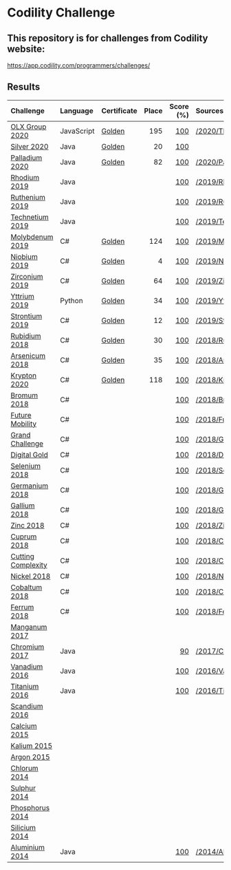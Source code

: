 # Codility Challenge
## This repository is for challenges from Codility website:
https://app.codility.com/programmers/challenges/

## Results

| Challenge                                                                                     | Language   | Certificate                                                               | Place |                                                                      Score (%) | Sources                                                          |
| :-------------------------------------------------------------------------------------------- | :--------- | :------------------------------------------------------------------------ | -----:| -----------------------------------------------------------------------------: | :--------------------------------------------------------------- | 
| [OLX Group 2020](https://app.codility.com/programmers/challenges/olx_group2020/)              | JavaScript | [Golden](https://app.codility.com/cert/view/certR3NMTN-UCUA6JC44ZNM8D92/) |   195 | [100](https://app.codility.com/cert/view/certR3NMTN-UCUA6JC44ZNM8D92/details/) | [/2020/TheOLXGroupChallenge2020](/2020/TheOLXGroupChallenge2020) |
| [Silver    2020](https://app.codility.com/programmers/challenges/silver2020/)                 | Java       | [Golden](https://app.codility.com/cert/view/certFY8MTS-2444ZDSXDRH8XEAY/) |    20 | [100](https://app.codility.com/cert/view/certFY8MTS-2444ZDSXDRH8XEAY/details/) |                                                                  |
| [Palladium 2020](https://app.codility.com/programmers/challenges/palladium2020/)              | Java       | [Golden](https://app.codility.com/cert/view/certQVUGK9-A3JGUNN4QV7W72UW/) |    82 | [100](https://app.codility.com/cert/view/certQVUGK9-A3JGUNN4QV7W72UW/details/) | [/2020/Palladium2020](/2020/Palladium2020)                       |
| [Rhodium 2019](https://app.codility.com/programmers/challenges/rhodium2019/)                  | Java       |                                                                           |       | [100](https://app.codility.com/demo/results/trainingWU64X2-MC5/)               | [/2019/Rhodium2019](/2019/Rhodium2019)                           |
| [Ruthenium 2019](https://app.codility.com/programmers/challenges/ruthenium2019/)              | Java       |                                                                           |       | [100](https://app.codility.com/demo/results/training7RQSXG-KTF/)               | [/2019/Ruthenium2019](/2019/Ruthenium2019)                       |
| [Technetium 2019](https://app.codility.com/programmers/challenges/technetium2019/)            | Java       |                                                                           |       | [100](https://app.codility.com/demo/results/training6483BY-BEX/)               | [/2019/Technetium2019](/2019/Technetium2019)                     |
| [Molybdenum 2019](https://app.codility.com/programmers/challenges/molybdenum2019/)            | C#         | [Golden](https://app.codility.com/cert/view/certCYM6G6-NWYZZB3UFVADQ8JA/) |   124 | [100](https://app.codility.com/cert/view/certCYM6G6-NWYZZB3UFVADQ8JA/details/) | [/2019/Molybdenum2019](/2019/Molybdenum2019)                     |
| [Niobium 2019](https://app.codility.com/programmers/challenges/niobium2019/)                  | C#         | [Golden](https://app.codility.com/cert/view/certD2ERMJ-F7P869EA93VM38QT/) |     4 | [100](https://app.codility.com/cert/view/certD2ERMJ-F7P869EA93VM38QT/details/) | [/2019/Niobium2019](/2019/Niobium2019)                           |
| [Zirconium 2019](https://app.codility.com/programmers/challenges/zirconium2019/)              | C#         | [Golden](https://app.codility.com/cert/view/cert2XXP3U-FECB7D4DHXD6RQFP/) |    64 | [100](https://app.codility.com/cert/view/cert2XXP3U-FECB7D4DHXD6RQFP/details/) | [/2019/Zirconium2019](/2019/Zirconium2019)                       |
| [Yttrium 2019](https://app.codility.com/programmers/challenges/yttrium2019/)                  | Python     | [Golden](https://app.codility.com/cert/view/certQHKKSG-4Y8U3C7XJGDGT8BY/) |    34 | [100](https://app.codility.com/cert/view/certQHKKSG-4Y8U3C7XJGDGT8BY/details/) | [/2019/Yttrium2019](/2019/Yttrium2019)                           |
| [Strontium 2019](https://app.codility.com/programmers/challenges/strontium2019/)              | C#         | [Golden](https://app.codility.com/cert/view/certUUVTTC-PZ349NV3JETSD2E4/) |    12 | [100](https://app.codility.com/cert/view/certUUVTTC-PZ349NV3JETSD2E4/details/) | [/2019/Strontium2019](/2019/Strontium2019)                       |
| [Rubidium 2018](https://app.codility.com/programmers/challenges/rubidium2018/)                | C#         | [Golden](https://app.codility.com/cert/view/cert68AJCK-Y9P234AQMSSXU2NF/) |    30 | [100](https://app.codility.com/cert/view/cert68AJCK-Y9P234AQMSSXU2NF/details/) | [/2018/Rubidium2018](/2018/Rubidium2018)                         |
| [Arsenicum 2018](https://app.codility.com/programmers/challenges/arsenicum2018/)              | C#         | [Golden](https://app.codility.com/cert/view/certRXG48N-HTNQSSNBG3S4KJRC/) |    35 | [100](https://app.codility.com/cert/view/certRXG48N-HTNQSSNBG3S4KJRC/details/) | [/2018/Arsenicum2018](/2018/Arsenicum2018)                       |
| [Krypton 2020](https://app.codility.com/programmers/challenges/krypton2018/)                  | C#         | [Golden](https://app.codility.com/cert/view/certEEHV6Z-M6BTQ5KUNPUMFGVS/) |   118 | [100](https://app.codility.com/cert/view/certEEHV6Z-M6BTQ5KUNPUMFGVS/details/) | [/2018/Krypton2018](/2018/Krypton2018)                           |
| [Bromum 2018](https://app.codility.com/programmers/challenges/bromum2018/)                    | C#         |                                                                           |       | [100](https://app.codility.com/demo/results/trainingAS7WA4-U5U/)               | [/2018/Bromum2018](/2018/Bromum2018)                             |
| [Future Mobility](https://app.codility.com/programmers/challenges/future_mobility2018/)       | C#         |                                                                           |       | [100](https://app.codility.com/demo/results/trainingEARP6M-5MS/)               | [/2018/FutureMobility](/2018/FutureMobility)                     |
| [Grand Challenge](https://app.codility.com/programmers/challenges/grand2018/)                 | C#         |                                                                           |       | [100](https://app.codility.com/demo/results/trainingEMXM4S-MF8/)               | [/2018/GrandChallenge](/2018/GrandChallenge)                     |
| [Digital Gold](https://app.codility.com/programmers/challenges/digital_gold/)                 | C#         |                                                                           |       | [100](https://app.codility.com/demo/results/trainingSFSXPH-HSJ/)               | [/2018/DigitalGold](/2018/DigitalGold)                           |
| [Selenium 2018](https://app.codility.com/programmers/challenges/selenium2018/)                | C#         |                                                                           |       | [100](https://app.codility.com/demo/results/training95ZMZ5-EXM/)               | [/2018/Selenium2018](/2018/Selenium2018)                         |
| [Germanium 2018](https://app.codility.com/programmers/challenges/germanium2018/)              | C#         |                                                                           |       | [100](https://app.codility.com/demo/results/trainingXJN8KJ-KC3/)               | [/2018/Germanium2018](/2018/Germanium2018)                       |
| [Gallium 2018](https://app.codility.com/programmers/challenges/gallium2018/)                  | C#         |                                                                           |       | [100](https://app.codility.com/demo/results/trainingQRPX5P-KHM/)               | [/2018/Gallium2018](/2018/Gallium2018)                           |
| [Zinc 2018](https://app.codility.com/programmers/challenges/zinc2018/)                        | C#         |                                                                           |       | [100](https://app.codility.com/demo/results/trainingT8GSEH-REJ/)               | [/2018/Zinc2018](/2018/Zinc2018)                                 |
| [Cuprum 2018](https://app.codility.com/programmers/challenges/cuprum2018/)                    | C#         |                                                                           |       | [100](https://app.codility.com/demo/results/trainingPME3KH-T83/)               | [/2018/Cuprum2018](/2018/Cuprum2018)                             |
| [Cutting Complexity](https://app.codility.com/programmers/challenges/cutting_complexity2018/) | C#         |                                                                           |       | [100](https://app.codility.com/demo/results/trainingKX2HW9-TGK/)               | [/2018/CuttingComplexity](/2018/CuttingComplexity)               |
| [Nickel 2018](https://app.codility.com/programmers/challenges/nickel2018/)                    | C#         |                                                                           |       | [100](https://app.codility.com/demo/results/training3P8KH5-69Y/)               | [/2018/Nickel2018](/2018/Nickel2018)                             |
| [Cobaltum 2018](https://app.codility.com/programmers/challenges/cobaltum2018/)                | C#         |                                                                           |       | [100](https://app.codility.com/demo/results/trainingF3J7T9-WBR/)               | [/2018/Cobaltum2018](/2018/Cobaltum2018)                         |
| [Ferrum 2018](https://app.codility.com/programmers/challenges/ferrum2018/)                    | C#         |                                                                           |       | [100](https://app.codility.com/demo/results/trainingJNYUHS-6HD/)               | [/2018/Ferrum2018](/2018/Ferrum2018)                             |
| [Manganum 2017](https://app.codility.com/programmers/challenges/manganum2017/)                |            |                                                                           |       |                                                                                |                                                                  |
| [Chromium 2017](https://app.codility.com/programmers/challenges/chromium2017/)                | Java       |                                                                           |       | [90](https://app.codility.com/demo/results/training8JYS8K-8HS/)                | [/2017/Chromium2017](/2017/Chromium2017)                         |
| [Vanadium 2016](https://app.codility.com/programmers/challenges/vanadium2016/)                | Java       |                                                                           |       | [100](https://app.codility.com/demo/results/trainingP9RUVW-CRW/)               | [/2016/Vanadium2016](/2016/Vanadium2016)                         |
| [Titanium 2016](https://app.codility.com/programmers/challenges/titanium2016/)                | Java       |                                                                           |       | [100](https://app.codility.com/demo/results/trainingXWH6UY-AX7/)               | [/2016/Titanium2016](/2016/Titanium2016)                         |
| [Scandium 2016](https://app.codility.com/programmers/challenges/manganum2017/)                |            |                                                                           |       |                                                                                |                                                                  |
| [Calcium 2015](https://app.codility.com/programmers/challenges/calcium2015/)                  |            |                                                                           |       |                                                                                |                                                                  |
| [Kalium 2015](https://app.codility.com/programmers/challenges/kalium2015/)                    |            |                                                                           |       |                                                                                |                                                                  |
| [Argon 2015](https://app.codility.com/programmers/challenges/argon2015/)                      |            |                                                                           |       |                                                                                |                                                                  |
| [Chlorum 2014](https://app.codility.com/programmers/challenges/chlorum2014/)                  |            |                                                                           |       |                                                                                |                                                                  |
| [Sulphur 2014](https://app.codility.com/programmers/challenges/sulphur2014/)                  |            |                                                                           |       |                                                                                |                                                                  |
| [Phosphorus 2014](https://app.codility.com/programmers/challenges/phosphorus2014/)            |            |                                                                           |       |                                                                                |                                                                  |
| [Silicium 2014](https://app.codility.com/programmers/challenges/silicium2014/)                |            |                                                                           |       |                                                                                |                                                                  |
| [Aluminium 2014](https://app.codility.com/programmers/challenges/aluminium2014/)              | Java       |                                                                           |       | [100](https://app.codility.com/demo/results/trainingK2XHEJ-MB5/)               | [/2014/Aluminium2014](/2014/Aluminium2014)                       |
